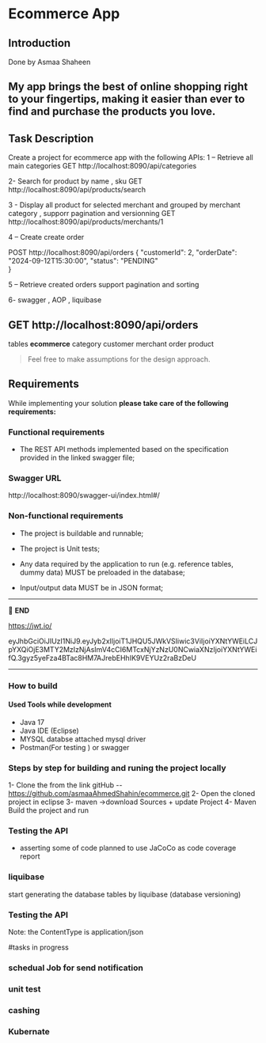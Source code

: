 # Ecommerce App

 

## Introduction

Done by Asmaa Shaheen

My app brings the best of online shopping right to your fingertips, making it easier than ever to find and purchase the products you love.
---

## Task Description



Create a project for ecommerce app with the following APIs:
1 – Retrieve all main categories
GET     http://localhost:8090/api/categories

2- Search for product by name , sku
GET      http://localhost:8090/api/products/search

3 -  Display all product for selected merchant and grouped by merchant category , supporr pagination and versionning
GET     http://localhost:8090/api/products/merchants/1


4 – Create create order

POST    http://localhost:8090/api/orders
{
    "customerId": 2,
    "orderDate": "2024-09-12T15:30:00",
    "status": "PENDING"  
}


5 – Retrieve created orders support pagination and sorting




6- swagger , AOP , liquibase

GET      http://localhost:8090/api/orders
-----------------------------------------------------------------------------
tables **ecommerce** 
category
customer
merchant
order
product





> Feel free to make assumptions for the design approach. 

## Requirements

While implementing your solution **please take care of the following requirements:**

### Functional requirements

- The REST API methods   implemented based on the specification provided in the linked swagger file;
   
 ### Swagger URL
http://localhost:8090/swagger-ui/index.html#/

### Non-functional requirements

- The project is buildable and runnable;
- The project is Unit tests;
 
- Any data required by the application to run (e.g. reference tables, dummy data) MUST be preloaded in the database;
- Input/output data MUST be in JSON format;
 
---

:scroll: **END**





https://jwt.io/

eyJhbGciOiJIUzI1NiJ9.eyJyb2xlIjoiT1JHQU5JWkVSIiwic3ViIjoiYXNtYWEiLCJpYXQiOjE3MTY2MzIzNjAsImV4cCI6MTcxNjYzNzU0NCwiaXNzIjoiYXNtYWEifQ.3gyz5yeFza4BTac8HM7AJrebEHhIK9VEYUz2raBzDeU

-----------------------------------------------------------------------------------------------


 
### How to build

#### Used Tools while development

- Java 17
- Java IDE (Eclipse)
- MYSQL databse attached mysql driver
- Postman(For testing )  or swagger

### Steps by step for building and runing the project locally

1- Clone the from the link gitHub  -- https://github.com/asmaaAhmedShahin/ecommerce.git
2- Open the cloned project in eclipse
3- maven ->download Sources +  update Project 
4- Maven Build the project and run



 

### Testing the API
 * asserting some of code 
 planned to use JaCoCo as code coverage report   
 
 
 

### liquibase 
start generating the database tables by liquibase (database versioning) 



### Testing the API


 
Note: the ContentType is application/json


 
#tasks in progress

### schedual Job for send notification

### unit test

### cashing

### Kubernate
 
 



